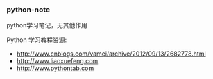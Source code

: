 ### python-note
python学习笔记，无其他作用

Python 学习教程资源:

* http://www.cnblogs.com/vamei/archive/2012/09/13/2682778.html     
* http://www.liaoxuefeng.com        
* http://www.pythontab.com         
